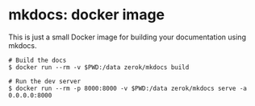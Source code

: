 # mkdocs: docker image

This is just a small Docker image for building your documentation
using mkdocs.

```
# Build the docs
$ docker run --rm -v $PWD:/data zerok/mkdocs build

# Run the dev server
$ docker run --rm -p 8000:8000 -v $PWD:/data zerok/mkdocs serve -a 0.0.0.0:8000
```
